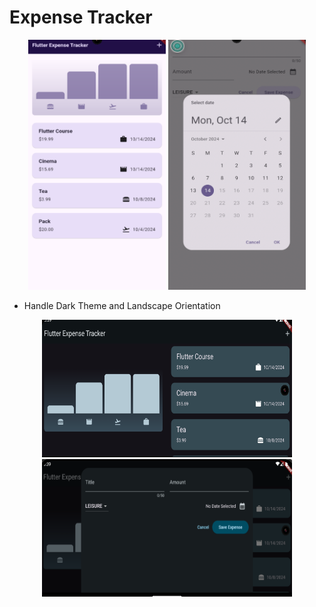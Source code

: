 # Expense Tracker

<p align="center">
<img src="assets/images/homeScreen.png" alt="Alt text" width="220" height="400">
<img src="assets/images/addScreen.png" alt="Alt text" width="220" height="400">
</p>

- Handle Dark Theme and Landscape Orientation
<p align="center">
<img src="assets/images/darkScreen.png" alt="Alt text" width="400" height="220">
<img src="assets/images/darkAdd.png" alt="Alt text" width="400" height="220">
</p>
